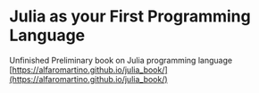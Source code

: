 # Julia as your First Programming Language
Unfinished Preliminary book on Julia programming language
[https://alfaromartino.github.io/julia_book/](https://alfaromartino.github.io/julia_book/)
